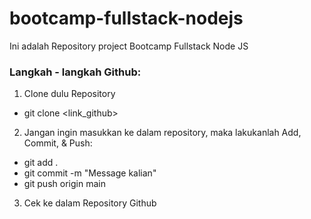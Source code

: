 # bootcamp-fullstack-nodejs
Ini adalah Repository project Bootcamp Fullstack Node JS

### Langkah - langkah Github:
1. Clone dulu Repository
 - git clone <link_github>
2. Jangan ingin masukkan ke dalam repository, maka lakukanlah Add, Commit, & Push:
 - git add .
 - git commit -m "Message kalian"
 - git push origin main
3. Cek ke dalam Repository Github